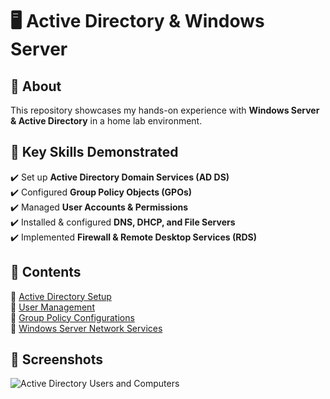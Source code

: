 # 🖥️ Active Directory & Windows Server  

## 📌 About  
This repository showcases my hands-on experience with **Windows Server & Active Directory** in a home lab environment.  

## 🔹 Key Skills Demonstrated  
✔️ Set up **Active Directory Domain Services (AD DS)**  
✔️ Configured **Group Policy Objects (GPOs)**  
✔️ Managed **User Accounts & Permissions**  
✔️ Installed & configured **DNS, DHCP, and File Servers**  
✔️ Implemented **Firewall & Remote Desktop Services (RDS)**  

## 📁 Contents  
🔹 [Active Directory Setup](./Active-Directory/Domain-Controller-Setup)  
🔹 [User Management](./Active-Directory/User-Management.md)  
🔹 [Group Policy Configurations](./Active-Directory/Group-Policy.md)  
🔹 [Windows Server Network Services](./Windows-Server/DHCP-Setup.md)  

## 📸 Screenshots  
![Active Directory Users and Computers](./Active-Directory/Screenshots/ad-users.png)  
